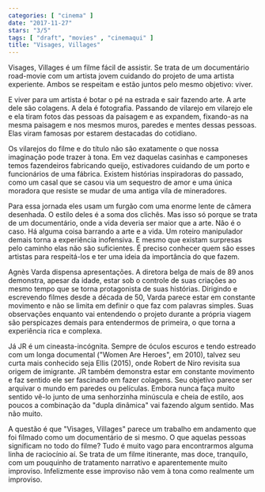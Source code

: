 ```yaml
---
categories: [ "cinema" ]
date: "2017-11-27"
stars: "3/5"
tags: [ "draft", "movies" , "cinemaqui" ]
title: "Visages, Villages"
---
```

Visages, Villages é um filme fácil de assistir. Se trata de um
documentário road-movie com um artista jovem cuidando do projeto de
uma artista experiente. Ambos se respeitam e estão juntos pelo mesmo
objetivo: viver.

E viver para um artista é botar o pé na estrada e sair fazendo arte. A
arte dele são colagens. A dela é fotografia. Passando de vilarejo em
vilarejo ele e ela tiram fotos das pessoas da paisagem e as expandem,
fixando-as na mesma paisagem e nos mesmos muros, paredes e mentes dessas
pessoas. Elas viram famosas por estarem destacadas do cotidiano.

Os vilarejos do filme e do título não são exatamente o que nossa
imaginação pode trazer à tona. Em vez daquelas casinhas e camponeses
temos fazendeiros fabricando queijo, estivadores cuidando de um porto e
funcionários de uma fábrica. Existem histórias inspiradoras do passado,
como um casal que se casou via um sequestro de amor e uma única moradora
que resiste se mudar de uma antiga vila de mineradores.

Para essa jornada eles usam um furgão com uma enorme lente de câmera
desenhada. O estilo deles é a soma dos clichês. Mas isso só porque
se trata de um documentário, onde a vida deveria ser maior que a
arte. Não é o caso. Há alguma coisa barrando a arte e a vida. Um
roteiro manipulador demais torna a experiência inofensiva. E mesmo que
existam surpresas pelo caminho elas não são suficientes. É preciso
conhecer quem são esses artistas para respeitá-los e ter uma ideia da
importância do que fazem.

Agnès Varda dispensa apresentações. A diretora belga de mais de 89
anos demonstra, apesar da idade, estar sob o controle de suas criações
ao mesmo tempo que se torna protagonista de suas histórias. Dirigindo
e escrevendo filmes desde a década de 50, Varda parece estar em
constante movimento e não se limita em definir o que faz com palavras
simples. Suas observações enquanto vai entendendo o projeto durante
a própria viagem são perspicazes demais para entendermos de primeira,
o que torna a experiência rica e complexa.

Já JR é um cineasta-incógnita. Sempre de óculos escuros e tendo
estreado com um longa documental ("Women Are Heroes", em 2010), talvez seu
curta mais conhecido seja Ellis (2015), onde Robert de Niro revisita sua
origem de imigrante. JR também demonstra estar em constante movimento
e faz sentido ele ser fascinado em fazer colagens. Seu objetivo parece
ser arquivar o mundo em paredes ou películas. Embora nunca faça muito
sentido vê-lo junto de uma senhorzinha minúscula e cheia de estilo, aos
poucos a combinação da "dupla dinâmica" vai fazendo algum sentido. Mas
não muito.

A questão é que "Visages, Villages" parece um trabalho em andamento
que foi filmado como um documentário de si mesmo. O que aquelas pessoas
significam no todo do filme? Tudo é muito vago para encontrarmos alguma
linha de raciocínio aí. Se trata de um filme itinerante, mas doce,
tranquilo, com um pouquinho de tratamento narrativo e aparentemente muito
improviso. Infelizmente esse improviso não vem à tona como realmente
um improviso.
